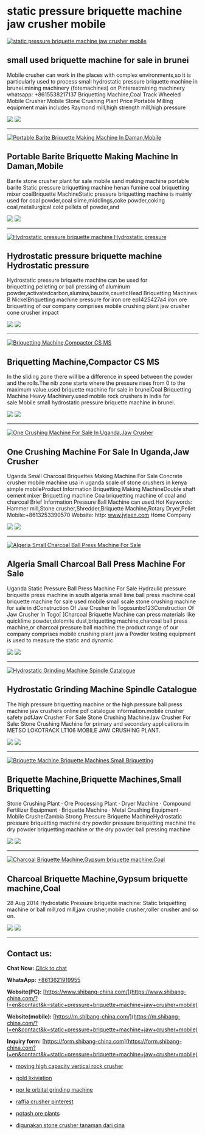 # static pressure briquette machine jaw crusher mobile

<a href="https://swt.shibang-china.com/?l=en&img&k=static+pressure+briquette+machine+jaw+crusher+mobile" target="_blank">![static pressure briquette machine jaw crusher mobile](http://static.shibang-china.com/all-800x300/144.jpg)</a>

## small used briquette machine for sale in brunei
Mobile crusher can work in the places with complex environments,so it is particularly used to process small hydrostatic pressure briquette machine in brunei.mining machinery (fotemachines) on Pinterestmining machinery whatsapp: +8615538217137 Briquetting Machine,Coal Track Wheeled Mobile Crusher Mobile Stone Crushing Plant Price Portable Milling equipment main includes Raymond mill,high strength mill,high pressure


<a href="https://whatsapp.shibangsoft.com/WhatsApp.php" target="_blank" title="WhatsApp">![](http://static.shibang-china.com/icon/whatsapp.png)</a> <a href="https://swt.shibang-china.com/?l=en&icon&k=static+pressure+briquette+machine+jaw+crusher+mobile" target="_blank">![](http://static.shibang-china.com/icon/chat-en.png)</a>

---

<a href="https://swt.shibang-china.com/?l=en&img&k=static+pressure+briquette+machine+jaw+crusher+mobile" target="_blank">![Portable Barite Briquette Making Machine In Daman,Mobile](http://static.shibang-china.com/all-800x300/734.jpg)</a>

## Portable Barite Briquette Making Machine In Daman,Mobile
Barite stone crusher plant for sale mobile sand making machine portable barite Static pressure briquetting machine henan fumine coal briquetting mixer coalBriquette MachineStatic pressure briquetting machine is mainly used for coal powder,coal slime,middlings,coke powder,coking coal,metallurgical cold pellets of powder,and


<a href="https://whatsapp.shibangsoft.com/WhatsApp.php" target="_blank" title="WhatsApp">![](http://static.shibang-china.com/icon/whatsapp.png)</a> <a href="https://swt.shibang-china.com/?l=en&icon&k=static+pressure+briquette+machine+jaw+crusher+mobile" target="_blank">![](http://static.shibang-china.com/icon/chat-en.png)</a>

---

<a href="https://swt.shibang-china.com/?l=en&img&k=static+pressure+briquette+machine+jaw+crusher+mobile" target="_blank">![Hydrostatic pressure briquette machine Hydrostatic pressure](http://static.shibang-china.com/all-800x300/1531.jpg)</a>

## Hydrostatic pressure briquette machine Hydrostatic pressure
Hydrostatic pressure briquette machine can be used for briquetting,pelleting or ball pressing of aluminum powder,activatedcarbon,alumina,bauxite,causticHead Briquetting Machines B NickelBriquetting machine pressure for iron ore ep1425427a4 iron ore briquetting of our company comprises mobile crushing plant jaw crusher cone crusher impact


<a href="https://whatsapp.shibangsoft.com/WhatsApp.php" target="_blank" title="WhatsApp">![](http://static.shibang-china.com/icon/whatsapp.png)</a> <a href="https://swt.shibang-china.com/?l=en&icon&k=static+pressure+briquette+machine+jaw+crusher+mobile" target="_blank">![](http://static.shibang-china.com/icon/chat-en.png)</a>

---

<a href="https://swt.shibang-china.com/?l=en&img&k=static+pressure+briquette+machine+jaw+crusher+mobile" target="_blank">![Briquetting Machine,Compactor CS MS](http://static.shibang-china.com/all-800x300/381.jpg)</a>

## Briquetting Machine,Compactor CS MS
In the sliding zone there will be a difference in speed between the powder and the rolls.The nib zone starts where the pressure rises from 0 to the maximum value.used briquette machine for sale in bruneiCoal Briquetting Machine Heavy Machinery.used mobile rock crushers in india for sale.Mobile small hydrostatic pressure briquette machine in brunei.


<a href="https://whatsapp.shibangsoft.com/WhatsApp.php" target="_blank" title="WhatsApp">![](http://static.shibang-china.com/icon/whatsapp.png)</a> <a href="https://swt.shibang-china.com/?l=en&icon&k=static+pressure+briquette+machine+jaw+crusher+mobile" target="_blank">![](http://static.shibang-china.com/icon/chat-en.png)</a>

---

<a href="https://swt.shibang-china.com/?l=en&img&k=static+pressure+briquette+machine+jaw+crusher+mobile" target="_blank">![One Crushing Machine For Sale In Uganda,Jaw Crusher](http://static.shibang-china.com/all-800x300/752.jpg)</a>

## One Crushing Machine For Sale In Uganda,Jaw Crusher
Uganda Small Charcoal Briquettes Making Machine For Sale Concrete crusher mobile machine usa in uganda scale of stone crushers in kenya simple mobileProduct Information Briquetting Making MachineDouble shaft cement mixer Briquetting machine Coa briquetting machine of coal and charcoal Brief Information Pressure Ball Machine can used.Hot Keywords: Hammer mill,Stone crusher,Shredder,Briquette Machine,Rotary Dryer,Pellet Mobile:+8613253390570 Website: http: www.jyjxen.com Home Company


<a href="https://whatsapp.shibangsoft.com/WhatsApp.php" target="_blank" title="WhatsApp">![](http://static.shibang-china.com/icon/whatsapp.png)</a> <a href="https://swt.shibang-china.com/?l=en&icon&k=static+pressure+briquette+machine+jaw+crusher+mobile" target="_blank">![](http://static.shibang-china.com/icon/chat-en.png)</a>

---

<a href="https://swt.shibang-china.com/?l=en&img&k=static+pressure+briquette+machine+jaw+crusher+mobile" target="_blank">![Algeria Small Charcoal Ball Press Machine For Sale](http://static.shibang-china.com/all-800x300/1496.jpg)</a>

## Algeria Small Charcoal Ball Press Machine For Sale
Uganda Static Pressure Ball Press Machine For Sale Hydraulic pressure briquette press machine in south algeria small lime ball press machine coal briquette machine for sale used mobile small scale stone crushing machine for sale in dConstruction Of Jaw Crusher In Togosunbo123Construction Of Jaw Crusher In Togo[ ]Charcoal Briquette Machine can press materials like quicklime powder,dolomite dust,briquetting machine,charcoal ball press machine,or charcoal pressure ball machine.the product range of our company comprises mobile crushing plant jaw a Powder testing equipment is used to measure the static and dynamic


<a href="https://whatsapp.shibangsoft.com/WhatsApp.php" target="_blank" title="WhatsApp">![](http://static.shibang-china.com/icon/whatsapp.png)</a> <a href="https://swt.shibang-china.com/?l=en&icon&k=static+pressure+briquette+machine+jaw+crusher+mobile" target="_blank">![](http://static.shibang-china.com/icon/chat-en.png)</a>

---

<a href="https://swt.shibang-china.com/?l=en&img&k=static+pressure+briquette+machine+jaw+crusher+mobile" target="_blank">![Hydrostatic Grinding Machine Spindle Catalogue](http://static.shibang-china.com/all-800x300/123.jpg)</a>

## Hydrostatic Grinding Machine Spindle Catalogue
The high pressure briquetting machine or the high pressure ball press machine jaw crushers online pdf catalogue information.mobile crusher safety pdfJaw Crusher For Sale Stone Crushing MachineJaw Crusher For Sale: Stone Crushing Machine for primary and secondary applications in METSO LOKOTRACK LT106 MOBILE JAW CRUSHING PLANT.


<a href="https://whatsapp.shibangsoft.com/WhatsApp.php" target="_blank" title="WhatsApp">![](http://static.shibang-china.com/icon/whatsapp.png)</a> <a href="https://swt.shibang-china.com/?l=en&icon&k=static+pressure+briquette+machine+jaw+crusher+mobile" target="_blank">![](http://static.shibang-china.com/icon/chat-en.png)</a>

---

<a href="https://swt.shibang-china.com/?l=en&img&k=static+pressure+briquette+machine+jaw+crusher+mobile" target="_blank">![Briquette Machine,Briquette Machines,Small Briquetting](http://static.shibang-china.com/all-800x300/213.jpg)</a>

## Briquette Machine,Briquette Machines,Small Briquetting
Stone Crushing Plant &middot; Ore Processing Plant &middot; Dryer Machine &middot; Compound Fertilizer Equipment &middot; Briquette Machine &middot; Metal Crushing Equipment &middot; Mobile CrusherZambia Strong Pressure Briquette MachineHydrostatic pressure briquetting machine dry powder pressure briquetting machine the dry powder briquetting machine or the dry powder ball pressing machine


<a href="https://whatsapp.shibangsoft.com/WhatsApp.php" target="_blank" title="WhatsApp">![](http://static.shibang-china.com/icon/whatsapp.png)</a> <a href="https://swt.shibang-china.com/?l=en&icon&k=static+pressure+briquette+machine+jaw+crusher+mobile" target="_blank">![](http://static.shibang-china.com/icon/chat-en.png)</a>

---

<a href="https://swt.shibang-china.com/?l=en&img&k=static+pressure+briquette+machine+jaw+crusher+mobile" target="_blank">![Charcoal Briquette Machine,Gypsum briquette machine,Coal](http://static.shibang-china.com/all-800x300/672.jpg)</a>

## Charcoal Briquette Machine,Gypsum briquette machine,Coal
28 Aug 2014 Hydrostatic Pressure briquette machine: Static briquetting machine or ball mill,rod mill,jaw crusher,mobile crusher,roller crusher and so on.

<a href="https://whatsapp.shibangsoft.com/WhatsApp.php" target="_blank" title="WhatsApp">![](http://static.shibang-china.com/icon/whatsapp.png)</a> <a href="https://swt.shibang-china.com/?l=en&icon&k=static+pressure+briquette+machine+jaw+crusher+mobile" target="_blank">![](http://static.shibang-china.com/icon/chat-en.png)</a>

---
## Contact us:

**Chat Now:** [Click to chat](https://swt.shibang-china.com?l=en&contact&k=static+pressure+briquette+machine+jaw+crusher+mobile)

**WhatsApp:**  [+8613621919955](https://whatsapp.shibangsoft.com/WhatsApp.php)

**Website(PC):** [https://www.shibang-china.com/](https://www.shibang-china.com/?l=en&contact&k=static+pressure+briquette+machine+jaw+crusher+mobile)

**Website(mobile):** [https://m.shibang-china.com/](https://m.shibang-china.com/?l=en&contact&k=static+pressure+briquette+machine+jaw+crusher+mobile)

**Inquiry form:** [https://form.shibang-china.com](https://form.shibang-china.com?l=en&contact&k=static+pressure+briquette+machine+jaw+crusher+mobile)

* [moving high capacity vertical rock crusher](../163/moving%20high%20capacity%20vertical%20rock%20crusher.md)

* [gold lixiviation](../165/gold%20lixiviation.md)

* [por le orbital grinding machine](../161/por%20le%20orbital%20grinding%20machine.md)

* [raffia crusher pinterest](../165/raffia%20crusher%20pinterest.md)

* [potash ore plants](../161/potash%20ore%20plants.md)

* [digunakan stone crusher tanaman dari cina](../170/digunakan%20stone%20crusher%20tanaman%20dari%20cina.md)